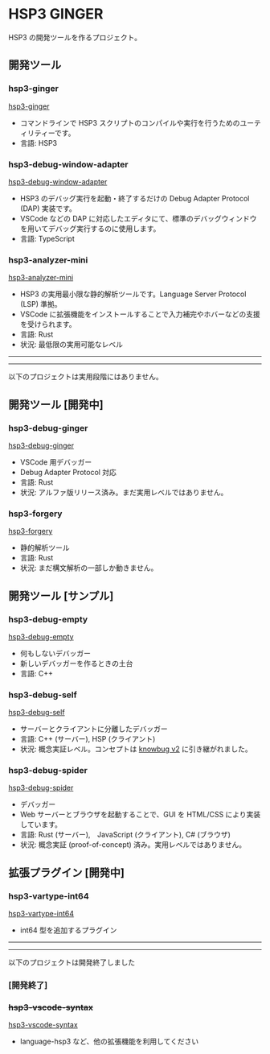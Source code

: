 # HSP3 GINGER

HSP3 の開発ツールを作るプロジェクト。

## 開発ツール

### hsp3-ginger

[hsp3-ginger](hsp3-ginger)

- コマンドラインで HSP3 スクリプトのコンパイルや実行を行うためのユーティリティーです。
- 言語: HSP3

### hsp3-debug-window-adapter

[hsp3-debug-window-adapter](hsp3-debug-window-adapter)

- HSP3 のデバッグ実行を起動・終了するだけの Debug Adapter Protocol (DAP) 実装です。
- VSCode などの DAP に対応したエディタにて、標準のデバッグウィンドウを用いてデバッグ実行するのに使用します。
- 言語: TypeScript

### hsp3-analyzer-mini

[hsp3-analyzer-mini](hsp3-analyzer-mini)

- HSP3 の実用最小限な静的解析ツールです。Language Server Protocol (LSP) 準拠。
- VSCode に拡張機能をインストールすることで入力補完やホバーなどの支援を受けられます。
- 言語: Rust
- 状況: 最低限の実用可能なレベル

---
---

以下のプロジェクトは実用段階にはありません。

## 開発ツール \[開発中\]

### hsp3-debug-ginger

[hsp3-debug-ginger](hsp3-debug-ginger)

- VSCode 用デバッガー
- Debug Adapter Protocol 対応
- 言語: Rust
- 状況: アルファ版リリース済み。まだ実用レベルではありません。

### hsp3-forgery

[hsp3-forgery](hsp3-forgery)

- 静的解析ツール
- 言語: Rust
- 状況: まだ構文解析の一部しか動きません。

## 開発ツール \[サンプル\]

### hsp3-debug-empty

[hsp3-debug-empty](hsp3-debug-empty)

- 何もしないデバッガー
- 新しいデバッガーを作るときの土台
- 言語: C++

### hsp3-debug-self

[hsp3-debug-self](hsp3-debug-self)

- サーバーとクライアントに分離したデバッガー
- 言語: C++ (サーバー), HSP (クライアント)
- 状況: 概念実証レベル。コンセプトは [knowbug v2](https://github.com/vain0x) に引き継がれました。

### hsp3-debug-spider

[hsp3-debug-spider](hsp3-debug-spider)

- デバッガー
- Web サーバーとブラウザを起動することで、GUI を HTML/CSS により実装しています。
- 言語: Rust (サーバー),　JavaScript (クライアント), C# (ブラウザ)
- 状況: 概念実証 (proof-of-concept) 済み。実用レベルではありません。

## 拡張プラグイン \[開発中\]

### hsp3-vartype-int64

[hsp3-vartype-int64](hsp3-vartype-int64)

- int64 型を追加するプラグイン

---
---

以下のプロジェクトは開発終了しました

### \[開発終了\]

### ~~hsp3-vscode-syntax~~

[hsp3-vscode-syntax](hsp3-vscode-syntax)

- language-hsp3 など、他の拡張機能を利用してください
